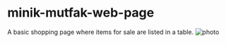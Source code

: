 # minik-mutfak-web-page
A basic shopping page where items for sale are listed in a table.
![photo](https://github.com/alperenyilmaz47/minik-mutfak-web-page/assets/112612143/a1a9db03-b8bd-4fa4-86e4-dffcc8bf919a)
